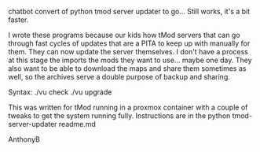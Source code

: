 chatbot convert of python tmod server updater to go... Still works, it's a bit faster.

I wrote these programs because our kids how tMod servers that can go through fast cycles of updates that are a PITA to keep up with manually for them. They can now update the server themselves. I don't have a process at this stage the imports the mods they want to use... maybe one day. They also want to be able to download the maps and share them sometimes as well, so the archives serve a double purpose of backup and sharing.

Syntax:
./vu check
./vu upgrade

This was written for tMod running in a proxmox container with a couple of tweaks to get the system running fully. Instructions are in the python tmod-server-updater readme.md

AnthonyB
